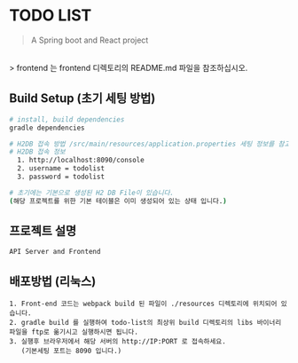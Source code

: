 # TODO LIST

> A Spring boot and React project
<br />
> frontend 는 frontend 디렉토리의 README.md 파일을 참조하십시오.

## Build Setup (초기 세팅 방법)

``` bash
# install, build dependencies
gradle dependencies

# H2DB 접속 방법 /src/main/resources/application.properties 세팅 정보를 참고하십시오.
# H2DB 접속 정보
  1. http://localhost:8090/console
  2. username = todolist
  3. password = todolist

# 초기에는 기본으로 생성된 H2 DB File이 있습니다.
(해당 프로젝트를 위한 기본 테이블은 이미 생성되어 있는 상태 입니다.)

```

## 프로젝트 설명
```
API Server and Frontend
```

## 배포방법 (리눅스)
```
1. Front-end 코드는 webpack build 된 파일이 ./resources 디렉토리에 위치되어 있습니다.
2. gradle build 를 실행하여 todo-list의 최상위 build 디렉토리의 libs 바이너리 파일을 ftp로 옮기시고 실행하시면 됩니다.
3. 실행후 브라우저에서 해당 서버의 http://IP:PORT 로 접속하세요.
   (기본세팅 포트는 8090 입니다.)
```
